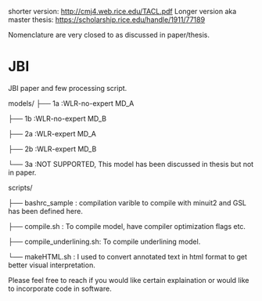 
shorter version: http://cmj4.web.rice.edu/TACL.pdf
Longer version aka master thesis: https://scholarship.rice.edu/handle/1911/77189

Nomenclature are very closed to as discussed in paper/thesis.

# JBI
JBI paper and few processing script.

models/
├── 1a  :WLR-no-expert MD_A

├── 1b  :WLR-no-expert MD_B

├── 2a  :WLR-expert MD_A

├── 2b  :WLR-expert MD_B

└── 3a  :NOT SUPPORTED, This model has been discussed in thesis but not in paper.


scripts/

├── bashrc_sample  : compilation varible to compile with minuit2 and GSL has been defined here.

├── compile.sh : To compile model, have compiler optimization flags etc.

├── compile_underlining.sh: To compile underlining model.

└── makeHTML.sh : I used to convert annotated text in html format to get better visual interpretation.

Please feel free to reach if you would like certain explaination or would like to incorporate code in software.
